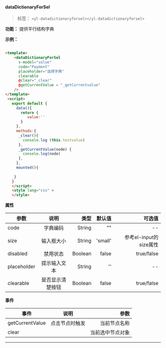 #### dataDictionaryForSel

> 标签： `<yl-datadictionaryforsel></yl-datadictionaryforsel>`


  **功能：**  提供平行结构字典

  **示例：**

```html

<template>
    <dataDictionaryForSel 
      v-model="value"
      code="Payment"
      placeholder="选择字典"
      clearable
      @clear="_clear"
      @getCurrentValue = "_getCurrentvalue"
    />
</template>
 <script>
   export default {
     data(){
       return {
          value:''
       }
     },
     methods:{
      _clear(){
        console.log (this.testvalue)
      },
      _getCurrentValue(node) {
        console.log(node)
      },
     },
     mounted(){
       
    }
   }
   </script>
   <style lang="css" >
   </style>

```

 **属性**

  | 参数        | 说明           |类型   |默认值|可选值|
  | ------------- |:-------------:| -----:|---:|---:|
  | code| 字典编码 | String|"" |--|
  | size| 输入框大小  | String|'small' |参考el-input的size属性|
  | disabled| 禁用状态  | Boolean|false |true/false|
  | placeholder| 提示输入文本  | String|'' |--|
  | clearable| 是否显示清楚按钮 | Boolean|false |true/false|
 

  **事件**

  | 事件        | 说明           |参数   |
  | ------------- |:-------------:| -----:|
  | getCurrentValue| 点击节点时触发 | 当前节点名称|
  | clear|  | 当前选中节点对象 |
  
---